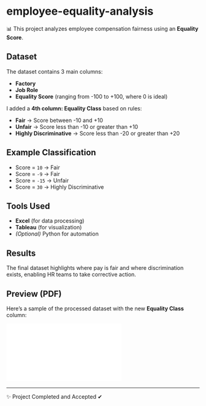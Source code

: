 # employee-equality-analysis

📊 This project analyzes employee compensation fairness using an **Equality Score**.

## Dataset
The dataset contains 3 main columns:
- **Factory**
- **Job Role**
- **Equality Score** (ranging from -100 to +100, where 0 is ideal)

I added a **4th column: Equality Class** based on rules:

- **Fair** → Score between -10 and +10  
- **Unfair** → Score less than -10 or greater than +10  
- **Highly Discriminative** → Score less than -20 or greater than +20  

## Example Classification
- Score = `10` → Fair  
- Score = `-9` → Fair  
- Score = `-15` → Unfair  
- Score = `30` → Highly Discriminative  

## Tools Used
- **Excel** (for data processing)  
- **Tableau** (for visualization)  
- *(Optional)* Python for automation  

## Results
The final dataset highlights where pay is fair and where discrimination exists, enabling HR teams to take corrective action.

## Preview (PDF)

Here’s a sample of the processed dataset with the new **Equality Class** column:

![Equality Table Sample](Projectexcel.pdf)

---
✨ Project Completed and Accepted ✔

